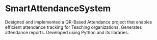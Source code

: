 # SmartAttendanceSystem
Designed and implemented a QR-Based Attendance project that enables efficient attendance tracking for
Teaching organizations. 
Generates attendance reports. 
Developed using Python and its libraries.
